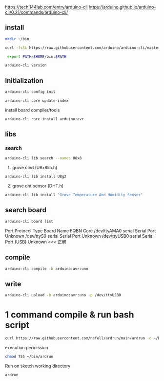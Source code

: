 https://tech.144lab.com/entry/arduino-cli
https://arduino.github.io/arduino-cli/0.21/commands/arduino-cli/

## install
```bash
mkdir ~/bin
```
```bash
curl -fsSL https://raw.githubusercontent.com/arduino/arduino-cli/master/install.sh | BINDIR=~/bin sh
```
```bash
 export PATH=$HOME/bin:$PATH
```
```bash
arduino-cli version
```

## initialization
```bash
arduino-cli config init
```
```bash
arduino-cli core update-index
```
install board compiler/tools
```bash
arduino-cli core install arduino:avr
```

## libs
### search
```bash
arduino-cli lib search --names U8x8
```

1. grove oled (U8x8lib.h)
```bash
arduino-cli lib install U8g2
```
2. grove dht sensor (DHT.h)
```bash
arduino-cli lib install "Grove Temperature And Humidity Sensor"
```

## search board
```bash
arduino-cli board list
```
Port         Protocol Type              Board Name FQBN Core
/dev/ttyAMA0 serial   Serial Port       Unknown
/dev/ttyS0   serial   Serial Port       Unknown
/dev/ttyUSB0 serial   Serial Port (USB) Unknown <<< 正解


## compile
```bash
arduino-cli compile -b arduino:avr:uno
```

## write
```bash
arduino-cli upload -b arduino:avr:uno -p /dev/ttyUSB0
```


# 1 command compile & run bash script
```bash
curl https://raw.githubusercontent.com/nafell/ardrun/main/ardrun -o ~/bin/ardrun
```
execution permission
```bash
chmod 755 ~/bin/ardrun
```
Run on sketch working directory
```bash
ardrun
```